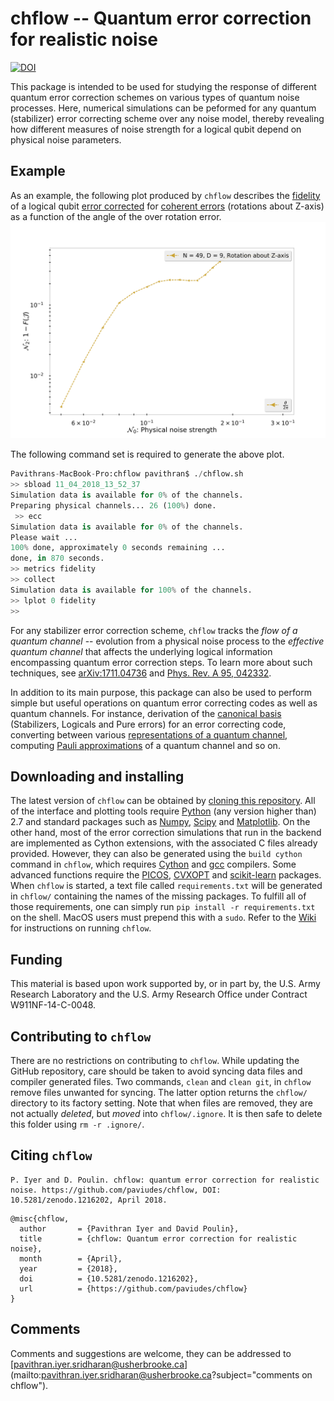 # chflow -- Quantum error correction for realistic noise

[![DOI](https://zenodo.org/badge/125156309.svg)](https://zenodo.org/badge/latestdoi/125156309)

This package is intended to be used for studying the response of different quantum error correction schemes on various types of quantum noise processes. Here, numerical simulations can be peformed for any quantum (stabilizer) error correcting scheme over any noise model, thereby revealing how different measures of noise strength for a logical qubit depend on physical noise parameters.

## Example
As an example, the following plot produced by `chflow` describes the [fidelity](https://github.com/paviudes/chflow/wiki/Measures-of-noise-strength) of a logical qubit [error corrected](https://github.com/paviudes/chflow/wiki/Running-Simulations#running-simulations) for [coherent errors](https://github.com/paviudes/chflow/wiki/Quantum-channels#predefined-channels) \(rotations about Z-axis\) as a function of the angle of the over rotation error.
![rotz](https://github.com/paviudes/chflow/blob/master/docs/rotz.jpg)

The following command set is required to generate the above plot.

```python
Pavithrans-MacBook-Pro:chflow pavithran$ ./chflow.sh
>> sbload 11_04_2018_13_52_37
Simulation data is available for 0% of the channels.
Preparing physical channels... 26 (100%) done.        
 >> ecc
Simulation data is available for 0% of the channels.
Please wait ...
100% done, approximately 0 seconds remaining ...   
done, in 870 seconds.
>> metrics fidelity 
>> collect
Simulation data is available for 100% of the channels.
>> lplot 0 fidelity
>> 
```

For any stabilizer error correction scheme, `chflow` tracks the _flow of a quantum channel_ -- evolution from a physical noise process to the _effective quantum channel_ that affects the underlying logical information encompassing quantum error correction steps. To learn more about such techniques, see [arXiv:1711.04736](https://arxiv.org/abs/1711.04736) and [Phys. Rev. A 95, 042332](https://journals.aps.org/pra/abstract/10.1103/PhysRevA.95.042332).

In addition to its main purpose, this package can also be used to perform simple but useful operations on quantum error correcting codes as well as quantum channels. For instance, derivation of the [canonical basis](https://github.com/paviudes/chflow/wiki/Quantum-error-correction#complete-description-of-a-stabilizer-code) \(Stabilizers, Logicals and Pure errors\) for an error correcting code, converting between various [representations of a quantum channel](https://github.com/paviudes/chflow/wiki/Quantum-channels#representations-for-quantum-channels), computing [Pauli approximations](https://github.com/paviudes/chflow/wiki/Quantum-channels#approximations-to-a-pauli-channel) of a quantum channel and so on.

## Downloading and installing
The latest version of `chflow` can be obtained by [cloning this repository](https://help.github.com/articles/cloning-a-repository/). All of the interface and plotting tools require [Python](https://www.python.org/downloads/) (any version higher than) 2.7 and standard packages such as [Numpy](https://www.scipy.org/install.html), [Scipy](https://www.scipy.org/install.html) and [Matplotlib](https://matplotlib.org/users/installing.html). On the other hand, most of the error correction simulations that run in the backend are implemented as Cython extensions, with the associated C files already provided. However, they can also be generated using the `build cython` command in `chflow`, which requires [Cython](http://docs.cython.org/en/latest/src/quickstart/install.html) and [gcc](https://gcc.gnu.org/install/) compilers. Some advanced functions require the [PICOS](http://picos.zib.de/intro.html#installation), [CVXOPT](http://cvxopt.org/install/index.html) and [scikit-learn](http://scikit-learn.org/stable/install.html) packages. When `chflow` is started, a text file called `requirements.txt` will be generated in `chflow/` containing the names of the missing packages. To fulfill all of those requirements, one can simply run `pip install -r requirements.txt` on the shell. MacOS users must prepend this with a `sudo`. Refer to the [Wiki](https://github.com/paviudes/chflow/wiki) for instructions on running `chflow`.

## Funding
This material is based upon work supported by, or in part by, the U.S. Army Research Laboratory and the U.S. Army Research Office  under 
Contract W911NF-14-C-0048.

## Contributing to `chflow`

There are no restrictions on contributing to `chflow`. While updating the GitHub repository, care should be taken to avoid syncing data files and compiler generated files. Two commands, `clean` and `clean git`, in `chflow` remove files unwanted for syncing. The latter option returns the `chflow/` directory to its factory setting. Note that when files are removed, they are not actually _deleted_, but _moved_ into `chflow/.ignore`. It is then safe to delete this folder using `rm -r .ignore/`.

## Citing `chflow`
```text
P. Iyer and D. Poulin. chflow: quantum error correction for realistic noise. https://github.com/paviudes/chflow, DOI: 10.5281/zenodo.1216202, April 2018.
```
```text
@misc{chflow,
  author       = {Pavithran Iyer and David Poulin},
  title        = {chflow: Quantum error correction for realistic noise},
  month        = {April},
  year         = {2018},
  doi          = {10.5281/zenodo.1216202},
  url          = {https://github.com/paviudes/chflow}
}
```
## Comments
Comments and suggestions are welcome, they can be addressed to [pavithran.iyer.sridharan@usherbrooke.ca](mailto:pavithran.iyer.sridharan@usherbrooke.ca?subject="comments on chflow").
